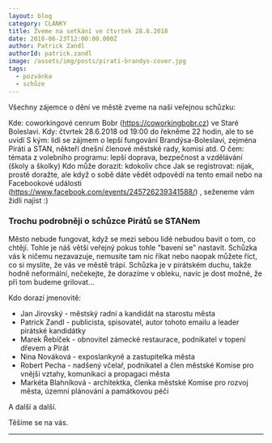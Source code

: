 ```yaml
---
layout: blog
category: CLANKY
title: Zveme na setkání ve čtvrtek 28.6.2018
date: 2018-06-23T12:00:00.000Z
author: Patrick Zandl
authorId: patrick.zandl
image: /assets/img/posts/pirati-brandys-cover.jpg
tags:
  - pozvánka
  - schůze
---
```


Všechny zájemce o dění ve městě zveme na naši veřejnou schůzku:

Kde: coworkingové cenrum Bobr (https://coworkingbobr.cz) ve Staré Boleslavi.
Kdy: čtvrtek 28.6.2018 od 19:00 do řekněme 22 hodin, ale to se uvidí
S kým: lidi se zájmem o lepší fungování Brandýsa-Boleslavi, zejména Piráti a STAN, někteří dnešní členové městské rady, komisí atd.
O čem: témata z volebního programu: lepší doprava, bezpečnost a vzdělávání (školy a školky)
Kdo může dorazit: kdokoliv chce
Jak se registrovat: nijak, prostě doražte, ale když o sobě dáte vědět odpovědí na tento email nebo na Facebookové události (https://www.facebook.com/events/245726239341588/) , seženeme vám židli najist :)


### Trochu podrobněji o schůzce Pirátů se STANem

Město nebude fungovat, když se mezi sebou lidé nebudou bavit o tom, co chtějí. Tohle je náš větší veřejný pokus tohle "bavení se" nastavit. Schůzka vás k ničemu nezavazuje, nemusíte tam nic říkat nebo naopak můžete říct, co si myslíte, že vás ve městě trápí. Schůzka je v pirátském duchu, takže hodně neformální, nečekejte, že dorazíme v obleku, navíc je dost možné, že při tom budeme grilovat...

Kdo dorazí jmenovitě:
* Jan Jirovský - městský radní a kandidát na starostu města
* Patrick Zandl - publicista, spisovatel, autor tohoto emailu a leader pirátské kandidátky
* Marek Řebíček - obnovitel zámecké restaurace, podnikatel v topení dřevem a Pirát
* Nina Nováková - exposlankyně a zastupitelka města
* Robert Pecha - nadšený včelař, podnikatel a člen městské Komise pro vnější vztahy, komunikaci a propagaci města
* Markéta Blahníková - architektka, členka městské Komise pro rozvoj města, územní plánování a památkovou péči

A další a další.

Těšíme se na vás.
- - -
